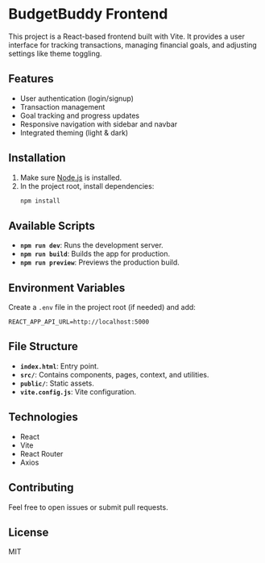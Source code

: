 # BudgetBuddy Frontend

This project is a React-based frontend built with Vite. It provides a user interface for tracking transactions, managing financial goals, and adjusting settings like theme toggling. 

## Features
- User authentication (login/signup)
- Transaction management
- Goal tracking and progress updates
- Responsive navigation with sidebar and navbar
- Integrated theming (light & dark)

## Installation
1. Make sure [Node.js](https://nodejs.org/) is installed.
2. In the project root, install dependencies:
   ```sh
   npm install
   ```

## Available Scripts
- **`npm run dev`**: Runs the development server.
- **`npm run build`**: Builds the app for production.
- **`npm run preview`**: Previews the production build.

## Environment Variables
Create a `.env` file in the project root (if needed) and add:
```
REACT_APP_API_URL=http://localhost:5000
```

## File Structure
- **`index.html`**: Entry point.
- **`src/`**: Contains components, pages, context, and utilities.
- **`public/`**: Static assets.
- **`vite.config.js`**: Vite configuration.

## Technologies
- React
- Vite
- React Router
- Axios

## Contributing
Feel free to open issues or submit pull requests.

## License
MIT
